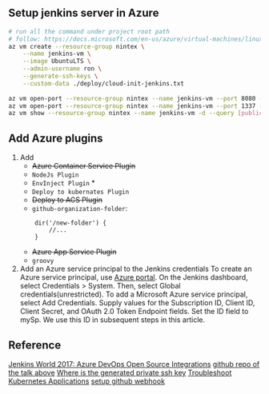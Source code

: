 
## Setup jenkins server in Azure
```bash
# run all the command under project root path
# follow: https://docs.microsoft.com/en-us/azure/virtual-machines/linux/tutorial-jenkins-github-docker-cicd
az vm create --resource-group nintex \
    --name jenkins-vm \
    --image UbuntuLTS \
    --admin-username ron \
    --generate-ssh-keys \
    --custom-data ./deploy/cloud-init-jenkins.txt
    
az vm open-port --resource-group nintex --name jenkins-vm --port 8080 --priority 1001
az vm open-port --resource-group nintex --name jenkins-vm --port 1337 --priority 1002
az vm show --resource-group nintex --name jenkins-vm -d --query [publicIps] --o tsv # return 52.250.122.107
```

## Add Azure plugins
1. Add 
	* ~~Azure Container Service Plugin~~ 
	* `NodeJs Plugin` 
	* `EnvInject Plugin` *
	* `Deploy to kubernates Plugin` 
	* ~~Deploy to ACS Plugin~~
	* `github-organization-folder`: 
	```
		dir('/new-folder') {
			//...
		}
	```
	* ~~Azure App Service Plugin~~
	* `groovy`
2. Add an Azure service principal to the Jenkins credentials
To create an Azure service principal, use [Azure portal](https://docs.microsoft.com/en-us/azure/azure-resource-manager/resource-group-create-service-principal-portal).
On the Jenkins dashboard, select Credentials > System. Then, select Global credentials(unrestricted).
To add a Microsoft Azure service principal, select Add Credentials. Supply values for the Subscription ID, Client ID, Client Secret, and OAuth 2.0 Token Endpoint fields. Set the ID field to mySp. We use this ID in subsequent steps in this article.



## Reference
[Jenkins World 2017: Azure DevOps Open Source Integrations](https://www.youtube.com/watch?v=buQNF1sekq8)
[github repo of the talk above](https://github.com/azure-devops/movie-db-java-on-azure)
[Where is the generated private ssh key](https://stackoverflow.com/questions/44395863/azure-kubernetes-private-key-location)
[Troubleshoot Kubernetes Applications](https://kubernetes.io/docs/tasks/debug-application-cluster/debug-application/)
[setup github webhook](https://www.youtube.com/watch?v=ke3f3rcRSc8)